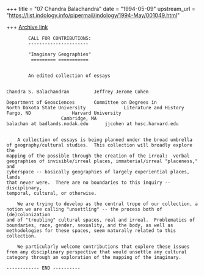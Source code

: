 +++
title = "07 Chandra Balachandra"
date = "1994-05-09"
upstream_url = "https://list.indology.info/pipermail/indology/1994-May/001049.html"

+++
[Archive link](https://list.indology.info/pipermail/indology/1994-May/001049.html)


			CALL FOR CONTRIBUTIONS:
			----------------------

			"Imaginary Geographies"
			 ========= ===========


  		    An edited collection of essays


	Chandra S. Balachandran			Jeffrey Jerome Cohen

	Department of Geosciences		Committee on Degrees in 
	North Dakota State University		       Literature and History
	Fargo, ND				Harvard University
						Cambridge, MA
	balachan at badlands.nodak.edu		jjcohen at husc.harvard.edu

~~~~~~~~~~~~~~~~~~~~~~~~~~~~~~~~~~~~~~~~~~~~~~~~~~~~~~~~~~~~~~~~~~~~~~~~~~~

	A collection of essays is being planned under the broad umbrella
of geography/cultural studies.  This collection will broadly explore the
mapping of the possible through the creation of the irreal:  verbal
geographies of invisible/irreal places, immaterial/irreal "placeness," and
cyberspace -- basically geographies of largely experiential places, lands
that never were.  There are no boundaries to this inquiry -- disciplinary,
temporal, cultural, or otherwise.  

	We are trying to develop as the central trope of our collection, a
notion we are calling "unsettling" -- the process both of (de)colonization
and of "troubling" cultural spaces, real and irreal.  Problematics of
boundaries, race, gender, sexuality, and the body, as well as
methodologies for these spaces, seem naturally related to this collection. 

	We particularly welcome contributions that explore these issues
from any disciplinary perspective that would unsettle any cultural
category through an exploration of the mapping of the imaginary. 

------------ END ----------







